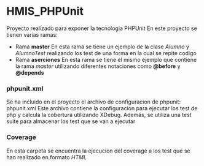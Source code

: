 # HMIS_PHPUnit
Proyecto realizado para exponer la tecnologia PHPUnit
En este proyecto se tienen varias ramas:
- Rama **master**
En esta rama se tiene un ejemplo de la clase _Alumno_ y _AlumnoTest_ realizando los test de una forma en la cual se repite codigo
- Rama **aserciones**
En esta rama se tiene el mismo ejemplo que contiene la rama _master_ utilizando diferentes notaciones como **@before** y **@depends**

### phpunit.xml
Se ha incluido en el proyecto el archivo de configuracion de phpunit: phpunit.xml
Este archivo contiene la configuracion para ejecutar los test de php y calcula la cobertura utilizando XDebug.
Además, se utiliza una test suite para almacenar los test que se van a ejecutar

### Coverage
En esta carpeta se encuentra la ejecucion del coverage a los test que se han realizado en formato _HTML_

